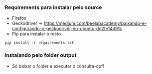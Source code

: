 
### Requirements para instalar pelo source
- Firefox
- Geckodriver => https://medium.com/beelabacademy/baixando-e-configurando-o-geckodriver-no-ubuntu-dc2fe14d91c
- Pip para instalar o resto

```
pip install -r requirements.txt

```

### Instalando pelo folder output
- Só baixar o folder e executar o consulta-cpf!